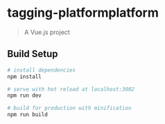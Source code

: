 # tagging-platformplatform

> A Vue.js project

## Build Setup

``` bash
# install dependencies
npm install

# serve with hot reload at localhost:3002
npm run dev

# build for production with minification
npm run build

```
